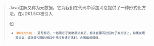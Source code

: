 > Java注解又称为元数据，它为我们在代码中添加消息提供了一种形式化方法，在JDK1.5中被引入
>
> 如
>
> ![image-20210626103325717](image/image-20210626103325717.png)